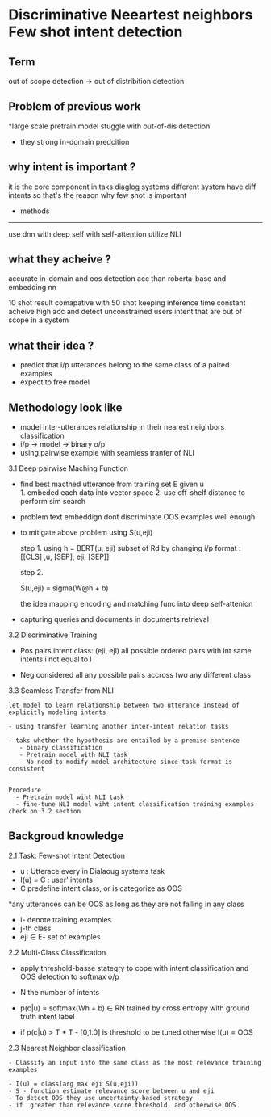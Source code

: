 # Discriminative Neeartest neighbors Few shot intent detection 

Term
--- 
 out of scope detection -> out of distribition detection 

Problem of previous work 
--- 
 *large scale pretrain model stuggle with  out-of-dis
 detection 
 * they strong in-domain predcition 

why intent is important ?
---
  it is the core component in taks diaglog systems
  different system have diff intents so that's the reason why few shot is important

* methods
---
  use dnn with deep self with self-attention 
  utilize NLI  


what they acheive ? 
---
  accurate in-domain and oos detection acc than roberta-base 
and embedding nn  

  10 shot result comapative with 50 shot keeping inference time constant 
  acheive high acc and detect unconstrained users intent that are out of scope in a system


what their idea ? 
---
  * predict that i/p utterances belong to the same class of a paired examples
  * expect to free model   


 Methodology look like 
---
   * model inter-utterances relationship in their nearest neighbors classification
   * i/p -> model -> binary o/p 
   * using pairwise example with seamless tranfer of NLI

3.1 Deep pairwise Maching Function 

   - find best macthed utterance from training set E  given u  
    1. embeded each data into vector space 
    2. use off-shelf distance to perform sim search 

  * problem text embeddign dont discriminate OOS examples well enough  
  * to mitigate above problem using S(u,eji)    

    step 1.
     using  h = BERT(u, eji) subset of Rd 
    by changing i/p format : [[CLS] ,u, [SEP], eji, [SEP]] 

    step 2.
     
     S(u,eji) = sigma(W@h + b) 

     the idea mapping encoding and matching func into deep self-attenion


  * capturing queries and documents in documents retrieval 


3.2 Discriminative Training 

   - Pos pairs intent class: (eji, ejl) all possible ordered pairs with int same intents
    i not equal to l

   - Neg considered all any possible pairs accross two any different class


3.3 Seamless Transfer from NLI 
    
    let model to learn relationship between two utterance instead of explicitly modeling intents 

    - using transfer learning another inter-intent relation tasks

    - taks whether the hypothesis are entailed by a premise sentence
       - binary classification
       - Pretrain model with NLI task
       - No need to modify model architecture since task format is consistent


    Procedure 
      - Pretrain model wiht NLI task 
      - fine-tune NLI model wiht intent classification training examples check on 3.2 section



 Backgroud knowledge
---

2.1 Task: Few-shot Intent Detection 
 - u : Utterace every in Dialaoug systems task
 - I(u) = C  : user' intents 
 - C  predefine intent class, or is categorize as OOS  
 
  *any utterances can be OOS as long as they are not falling in any class

 - i- denote training examples 
 - j-th class
 - eji ∈ E- set of examples 

2.2 Multi-Class Classification 

 - apply threshold-basse stategry to cope with intent classification and OOS detection 
  to softmax o/p
 
  * N the number of intents

 - p(c|u) = softmax(Wh + b) ∈ RN  trained by cross entropy with ground truth intent label
 
 - if p(c|u) > T  * T - [0,1.0] is threshold to be tuned
   otherwise I(u) = OOS

2.3  Nearest Neighbor classification

    - Classify an input into the same class as the most relevance training examples  

    - I(u) = class(arg max eji S(u,eji))
    - S - function estimate relevance score between u and eji
    - To detect OOS they use uncertainty-based strategy 
    - if  greater than relevance score threshold, and otherwise OOS 


